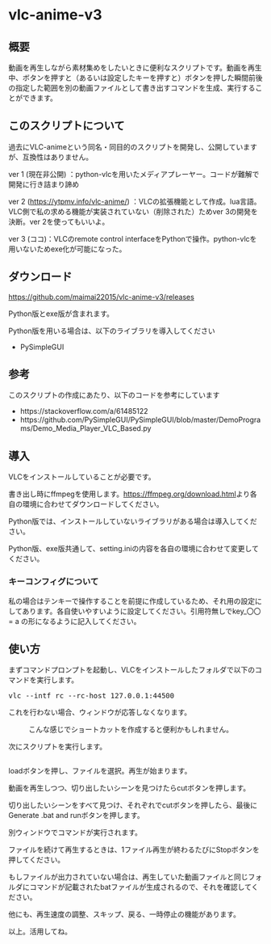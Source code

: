 # vlc-anime-v3
<!-- wp:heading -->
<h2>概要</h2>
<!-- /wp:heading -->

<!-- wp:paragraph -->
<p>動画を再生しながら素材集めをしたいときに便利なスクリプトです。動画を再生中、ボタンを押すと（あるいは設定したキーを押すと）ボタンを押した瞬間前後の指定した範囲を別の動画ファイルとして書き出すコマンドを生成、実行することができます。</p>
<!-- /wp:paragraph -->

<!-- wp:heading -->
<h2>このスクリプトについて</h2>
<!-- /wp:heading -->

<!-- wp:paragraph -->
<p>過去にVLC-animeという同名・同目的のスクリプトを開発し、公開していますが、互換性はありません。</p>
<!-- /wp:paragraph -->

<!-- wp:paragraph -->
<p>ver 1 (現在非公開) ：python-vlcを用いたメディアプレーヤー。コードが難解で開発に行き詰まり諦め</p>
<!-- /wp:paragraph -->

<!-- wp:paragraph -->
<p>ver 2 (<a rel="noreferrer noopener" href="https://ytpmv.info/vlc-anime/" target="_blank">https://ytpmv.info/vlc-anime/</a>) ：VLCの拡張機能として作成。lua言語。VLC側で私の求める機能が実装されていない（削除された）ためver 3の開発を決断。ver 2を使ってもいいよ。</p>
<!-- /wp:paragraph -->

<!-- wp:paragraph -->
<p>ver 3 (ココ)：VLCのremote control interfaceをPythonで操作。python-vlcを用いないためexe化が可能になった。</p>
<!-- /wp:paragraph -->

<!-- wp:heading -->
<h2>ダウンロード</h2>
<!-- /wp:heading -->

<!-- wp:paragraph -->
<p><a href="https://github.com/maimai22015/vlc-anime-v3/releases" data-type="URL" data-id="https://github.com/maimai22015/vlc-anime-v3/releases" target="_blank" rel="noreferrer noopener">https://github.com/maimai22015/vlc-anime-v3/releases</a></p>
<!-- /wp:paragraph -->

<!-- wp:paragraph -->
<p>Python版とexe版が含まれます。</p>
<!-- /wp:paragraph -->

<!-- wp:paragraph -->
<p>Python版を用いる場合は、以下のライブラリを導入してください</p>
<!-- /wp:paragraph -->

<!-- wp:list -->
<ul><li>PySimpleGUI&nbsp;</li></ul>
<!-- /wp:list -->

<!-- wp:heading -->
<h2>参考</h2>
<!-- /wp:heading -->

<!-- wp:paragraph -->
<p>このスクリプトの作成にあたり、以下のコードを参考にしています</p>
<!-- /wp:paragraph -->

<!-- wp:list -->
<ul><li>https://stackoverflow.com/a/61485122</li><li>https://github.com/PySimpleGUI/PySimpleGUI/blob/master/DemoPrograms/Demo_Media_Player_VLC_Based.py</li></ul>
<!-- /wp:list -->

<!-- wp:heading -->
<h2>導入</h2>
<!-- /wp:heading -->

<!-- wp:paragraph -->
<p>VLCをインストールしていることが必要です。</p>
<!-- /wp:paragraph -->

<!-- wp:paragraph -->
<p>書き出し時にffmpegを使用します。<a rel="noreferrer noopener" href="https://ffmpeg.org/download.html" target="_blank">https://ffmpeg.org/download.html</a>より各自の環境に合わせてダウンロードしてください。</p>
<!-- /wp:paragraph -->

<!-- wp:paragraph -->
<p>Python版では、インストールしていないライブラリがある場合は導入してください。</p>
<!-- /wp:paragraph -->

<!-- wp:paragraph -->
<p>Python版、exe版共通して、setting.iniの内容を各自の環境に合わせて変更してください。</p>
<!-- /wp:paragraph -->

<!-- wp:heading {"level":3} -->
<h3>キーコンフィグについて</h3>
<!-- /wp:heading -->

<!-- wp:paragraph -->
<p>私の場合はテンキーで操作することを前提に作成しているため、それ用の設定にしてあります。各自使いやすいように設定してください。引用符無しでkey_〇〇 = a の形になるように記入してください。</p>
<!-- /wp:paragraph -->

<!-- wp:heading -->
<h2>使い方</h2>
<!-- /wp:heading -->

<!-- wp:paragraph -->
<p>まずコマンドプロンプトを起動し、VLCをインストールしたフォルダで以下のコマンドを実行します。</p>
<!-- /wp:paragraph -->

<!-- wp:enlighter/codeblock -->
<pre class="EnlighterJSRAW" data-enlighter-language="generic" data-enlighter-theme="" data-enlighter-highlight="" data-enlighter-linenumbers="" data-enlighter-lineoffset="" data-enlighter-title="" data-enlighter-group="">vlc --intf rc --rc-host 127.0.0.1:44500</pre>
<!-- /wp:enlighter/codeblock -->

<!-- wp:paragraph -->
<p>これを行わない場合、ウィンドウが応答しなくなります。</p>
<!-- /wp:paragraph -->

<!-- wp:image {"align":"center","id":1077,"sizeSlug":"large","linkDestination":"none"} -->
<div class="wp-block-image"><figure class="aligncenter size-large"><img src="https://ytpmv.info/wp-content/uploads/2021/01/image-1.png" alt="" class="wp-image-1077"/><figcaption>こんな感じでショートカットを作成すると便利かもしれません。</figcaption></figure></div>
<!-- /wp:image -->

<!-- wp:paragraph -->
<p>次にスクリプトを実行します。</p>
<!-- /wp:paragraph -->

<!-- wp:image {"align":"center","id":1076,"sizeSlug":"large","linkDestination":"none"} -->
<div class="wp-block-image"><figure class="aligncenter size-large"><img src="https://ytpmv.info/wp-content/uploads/2021/01/image.png" alt="" class="wp-image-1076"/></figure></div>
<!-- /wp:image -->

<!-- wp:paragraph -->
<p>loadボタンを押し、ファイルを選択。再生が始まります。</p>
<!-- /wp:paragraph -->

<!-- wp:paragraph -->
<p>動画を再生しつつ、切り出したいシーンを見つけたらcutボタンを押します。</p>
<!-- /wp:paragraph -->

<!-- wp:paragraph -->
<p>切り出したいシーンをすべて見つけ、それぞれでcutボタンを押したら、最後にGenerate&nbsp;.bat&nbsp;and&nbsp;runボタンを押します。</p>
<!-- /wp:paragraph -->

<!-- wp:paragraph -->
<p>別ウィンドウでコマンドが実行されます。</p>
<!-- /wp:paragraph -->

<!-- wp:paragraph -->
<p>ファイルを続けて再生するときは、1ファイル再生が終わるたびにStopボタンを押してください。</p>
<!-- /wp:paragraph -->

<!-- wp:paragraph -->
<p>もしファイルが出力されていない場合は、再生していた動画ファイルと同じフォルダにコマンドが記載されたbatファイルが生成されるので、それを確認してください。</p>
<!-- /wp:paragraph -->

<!-- wp:paragraph -->
<p>他にも、再生速度の調整、スキップ、戻る、一時停止の機能があります。</p>
<!-- /wp:paragraph -->

<!-- wp:paragraph -->
<p>以上。活用してね。</p>
<!-- /wp:paragraph -->
